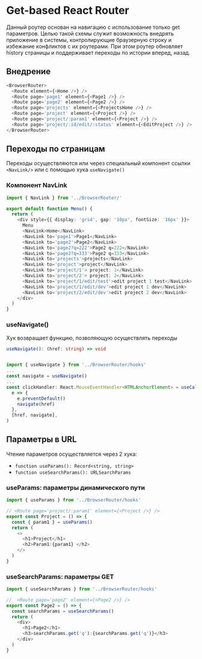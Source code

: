 # Get-based React Router

Данный роутер основан на навигацию с использование только get параметров. Целью такой схемы служит возможность внедрять приложение в системы, контролирующие браузерную строку и избежание конфликтов с их роутерами. При этом роутер обновляет history страницы и поддерживает переходы по истории вперед, назад.

## Внедрение

```ts
<BrowserRouter>
  <Route element={<Home />} />
  <Route page='page1' element={<Page1 />} />
  <Route page='page2' element={<Page2 />} />
  <Route page='projects' element={<ProjectsHome />} />
  <Route page='project' element={<Project />} />
  <Route page='project/:param1' element={<Project />} />
  <Route page='project/:id/edit/:status' element={<EditProject />} />
</BrowserRouter>
```

## Переходы по страницам

Переходы осуществляются или через специальный компонент ссылки `<NavLink/>` или с помощью хука `useNavigate()`

### Компонент NavLink

```ts
import { NavLink } from '../BrowserRouter/'

export default function Menu() {
  return (
    <div style={{ display: 'grid', gap: '10px', fontSize: '16px' }}>
      Menu
      <NavLink>Home</NavLink>
      <NavLink to='page1'>Page1</NavLink>
      <NavLink to='page2'>Page2</NavLink>
      <NavLink to='page2?q=222'>Page2 q=222</NavLink>
      <NavLink to='page2?q=333'>Page2 q=333</NavLink>
      <NavLink to='projects'>projects</NavLink>
      <NavLink to='project'>project</NavLink>
      <NavLink to='project/1'> project: 1</NavLink>
      <NavLink to='project/2'> project: 2</NavLink>
      <NavLink to='project/1/edit/test'>edit project 1 test</NavLink>
      <NavLink to='project/1/edit/dev'>edit project 1 dev</NavLink>
      <NavLink to='project/2/edit/dev'>edit project 2 dev</NavLink>
    </div>
  )
}
```

### useNavigate()

Хук возвращает функцию, позволяющую осуществлять переходы

```ts
useNavigate(): (href: string) => void
```

```ts

import { useNavigate } from '../BrowserRouter/hooks'
...
const navigate = useNavigate()
...
const clickHandler: React.MouseEventHandler<HTMLAnchorElement> = useCallback(
  e => {
    e.preventDefault()
    navigate(href)
  },
  [href, navigate],
)
```

## Параметры в URL

Чтение параметров осуществляется через 2 хука:

- `function useParams(): Record<string, string>`
- `function useSearchParams(): URLSearchParams`

### useParams: параметры динамического пути

```ts
import { useParams } from '../BrowserRouter/hooks'

// <Route page='project/:param1' element={<Project />} />
export const Project = () => {
  const { param1 } = useParams()
  return (
    <>
      <h1>Project</h1>
      <h2>Param1:{param1} </h2>
    </>
  )
}
```

### useSearchParams: параметры GET

```ts
import { useSearchParams } from '../BrowserRouter/hooks'

//  <Route page='page2' element={<Page2 />} />
export const Page2 = () => {
  const searchParams = useSearchParams()
  return (
    <div>
      <h1>Page2</h1>
      <h3>searchParams.get('q'):{searchParams.get('q')}</h3>
    </div>
  )
}
```

